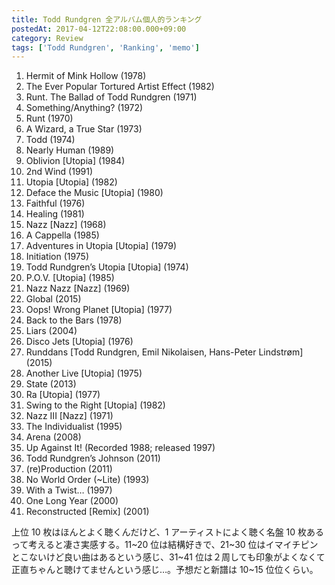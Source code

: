```yaml
---
title: Todd Rundgren 全アルバム個人的ランキング
postedAt: 2017-04-12T22:08:00.000+09:00
category: Review
tags: ['Todd Rundgren', 'Ranking', 'memo']
---
```


1. Hermit of Mink Hollow (1978)
2. The Ever Popular Tortured Artist Effect (1982)
3. Runt. The Ballad of Todd Rundgren (1971)
4. Something/Anything? (1972)
5. Runt (1970)
6. A Wizard, a True Star (1973)
7. Todd (1974)
8. Nearly Human (1989)
9. Oblivion \[Utopia\] (1984)
10. 2nd Wind (1991)
11. Utopia \[Utopia\] (1982)
12. Deface the Music \[Utopia\] (1980)
13. Faithful (1976)
14. Healing (1981)
15. Nazz \[Nazz\] (1968)
16. A Cappella (1985)
17. Adventures in Utopia \[Utopia\] (1979)
18. Initiation (1975)
19. Todd Rundgren’s Utopia \[Utopia\] (1974)
20. P.O.V. \[Utopia\] (1985)
21. Nazz Nazz \[Nazz\] (1969)
22. Global (2015)
23. Oops! Wrong Planet \[Utopia\] (1977)
24. Back to the Bars (1978)
25. Liars (2004)
26. Disco Jets \[Utopia\] (1976)
27. Runddans \[Todd Rundgren, Emil Nikolaisen, Hans-Peter Lindstrøm\] (2015)
28. Another Live \[Utopia\] (1975)
29. State (2013)
30. Ra \[Utopia\] (1977)
31. Swing to the Right \[Utopia\] (1982)
32. Nazz III \[Nazz\] (1971)
33. The Individualist (1995)
34. Arena (2008)
35. Up Against It! (Recorded 1988; released 1997)
36. Todd Rundgren’s Johnson (2011)
37. (re)Production (2011)
38. No World Order (\~Lite) (1993)
39. With a Twist… (1997)
40. One Long Year (2000)
41. Reconstructed \[Remix\] (2001)

上位 10 枚はほんとよく聴くんだけど、1 アーティストによく聴く名盤 10 枚あるって考えると凄さ実感する。11\~20 位は結構好きで、21\~30 位はイマイチピンとこないけど良い曲はあるという感じ、31\~41 位は２周しても印象がよくなくて正直ちゃんと聴けてませんという感じ…。予想だと新譜は 10\~15 位位くらい。
